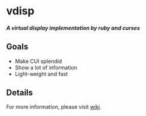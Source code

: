 # vdisp
#### *A virtual display implementation by ruby and curses*

## Goals

- Make CUI splendid
- Show a lot of information
- Light-weight and fast

## Details

For more information, please visit [wiki](https://github.com/rk0der/vdisp/wiki).
